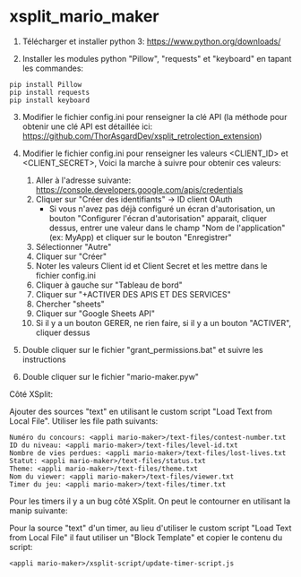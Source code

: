 # xsplit_mario_maker

1. Télécharger et installer python 3:
https://www.python.org/downloads/

2. Installer les modules python "Pillow", "requests" et "keyboard" en tapant les commandes:
```
pip install Pillow
pip install requests
pip install keyboard
```

3. Modifier le fichier config.ini pour renseigner la clé API (la méthode pour obtenir une clé API est détaillée ici: https://github.com/ThorAsgardDev/xsplit_retrolection_extension)

4. Modifier le fichier config.ini pour renseigner les valeurs <CLIENT_ID> et <CLIENT_SECRET>, Voici la marche à suivre pour obtenir ces valeurs:
   1. Aller à l'adresse suivante: https://console.developers.google.com/apis/credentials
   2. Cliquer sur "Créer des identifiants" -> ID client OAuth
      - Si vous n'avez pas déjà configuré un écran d'autorisation, un bouton "Configurer l'écran d'autorisation" apparait, cliquer dessus, entrer une valeur dans le champ "Nom de l'application" (ex: MyApp) et cliquer sur le bouton "Enregistrer"
   3. Sélectionner "Autre"
   4. Cliquer sur "Créer"
   5. Noter les valeurs Client id et Client Secret et les mettre dans le fichier config.ini
   6. Cliquer à gauche sur "Tableau de bord"
   7. Cliquer sur "+ACTIVER DES APIS ET DES SERVICES"
   8. Chercher "sheets"
   9. Cliquer sur "Google Sheets API"
   10. Si il y a un bouton GERER, ne rien faire, si il y a un bouton "ACTIVER", cliquer dessus

5. Double cliquer sur le fichier "grant_permissions.bat" et suivre les instructions

6. Double cliquer sur le fichier "mario-maker.pyw"


Côté XSplit:

Ajouter des sources "text" en utilisant le custom script "Load Text from Local File".
Utiliser les file path suivants:

```
Numéro du concours: <appli mario-maker>/text-files/contest-number.txt
ID du niveau: <appli mario-maker>/text-files/level-id.txt
Nombre de vies perdues: <appli mario-maker>/text-files/lost-lives.txt
Statut: <appli mario-maker>/text-files/status.txt
Theme: <appli mario-maker>/text-files/theme.txt
Nom du viewer: <appli mario-maker>/text-files/viewer.txt
Timer du jeu: <appli mario-maker>/text-files/timer.txt
```

Pour les timers il y a un bug côté XSplit. On peut le contourner en utilisant la manip suivante:

Pour la source "text" d'un timer, au lieu d'utiliser le custom script "Load Text from Local File" il faut utiliser un "Block Template" et copier le contenu du script:
```
<appli mario-maker>/xsplit-script/update-timer-script.js
```
